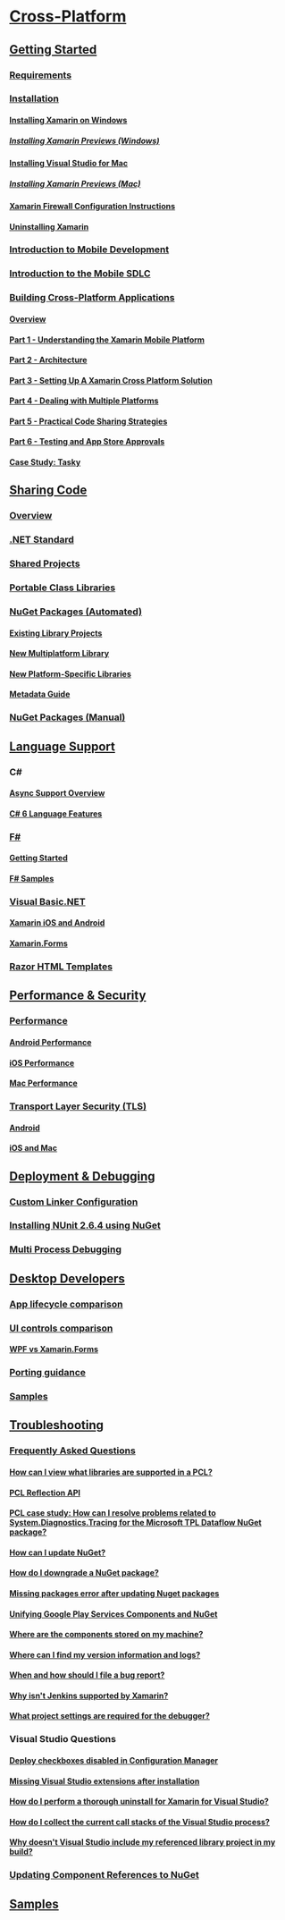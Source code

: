 # [Cross-Platform](index.yml)
## [Getting Started](get-started/index.md)
### [Requirements](get-started/requirements.md)
### [Installation](get-started/installation/index.md)
#### [Installing Xamarin on Windows](get-started/installation/windows.md)
##### [Installing Xamarin Previews (Windows)](get-started/installation/windows-preview.md)
#### [Installing Visual Studio for Mac](/visualstudio/mac/installation/)
##### [Installing Xamarin Previews (Mac)](/visualstudio/mac/update/)
#### [Xamarin Firewall Configuration Instructions](get-started/installation/firewall.md)
#### [Uninstalling Xamarin](get-started/installation/uninstalling-xamarin.md)
### [Introduction to Mobile Development](get-started/introduction-to-mobile-development.md)
### [Introduction to the Mobile SDLC](get-started/introduction-to-mobile-sdlc.md)

### [Building Cross-Platform Applications](app-fundamentals/building-cross-platform-applications/index.md)
#### [Overview](app-fundamentals/building-cross-platform-applications/overview.md)
#### [Part 1 - Understanding the Xamarin Mobile Platform](app-fundamentals/building-cross-platform-applications/understanding-the-xamarin-mobile-platform.md)
#### [Part 2 - Architecture](app-fundamentals/building-cross-platform-applications/architecture.md)
#### [Part 3 - Setting Up A Xamarin Cross Platform Solution](app-fundamentals/building-cross-platform-applications/setting-up-a-xamarin-cross-platform-solution.md)
#### [Part 4 - Dealing with Multiple Platforms](app-fundamentals/building-cross-platform-applications/platform-divergence-abstraction-divergent-implementation.md)
#### [Part 5 - Practical Code Sharing Strategies](app-fundamentals/building-cross-platform-applications/practical-code-sharing-strategies.md)
#### [Part 6 - Testing and App Store Approvals](app-fundamentals/building-cross-platform-applications/testing-and-app-store-approvals.md)
#### [Case Study: Tasky](app-fundamentals/building-cross-platform-applications/case-study-tasky.md)

## [Sharing Code](app-fundamentals/index.md)
### [Overview](app-fundamentals/code-sharing.md)
### [.NET Standard](app-fundamentals/net-standard.md)
### [Shared Projects](app-fundamentals/shared-projects.md)
### [Portable Class Libraries](app-fundamentals/pcl.md)
### [NuGet Packages (Automated)](app-fundamentals/nuget-multiplatform-libraries/index.md)
#### [Existing Library Projects](app-fundamentals/nuget-multiplatform-libraries/existing-library.md)
#### [New Multiplatform Library](app-fundamentals/nuget-multiplatform-libraries/single-codebase.md)
#### [New Platform-Specific Libraries](app-fundamentals/nuget-multiplatform-libraries/platform-specific.md)
#### [Metadata Guide](app-fundamentals/nuget-multiplatform-libraries/metadata.md)
### [NuGet Packages (Manual)](app-fundamentals/nuget-manual.md)

## [Language Support](platform/index.md)

### C#
#### [Async Support Overview](platform/async.md)
#### [C# 6 Language Features](platform/csharp-six.md)
### [F#](platform/fsharp/index.md)
#### [Getting Started](platform/fsharp/overview.md)
#### [F# Samples](platform/fsharp/samples.md)
### [Visual Basic.NET](platform/visual-basic/index.md)
#### [Xamarin iOS and Android](platform/visual-basic/native-apps.md)
#### [Xamarin.Forms](platform/visual-basic/xamarin-forms.md)
### [Razor HTML Templates](platform/razor-html-templates/index.md)

## [Performance & Security](deploy-test/performance.md)
### [Performance](deploy-test/memory-perf-best-practices.md)
#### [Android Performance](~/android/deploy-test/performance.md?context=xamarin/cross-platform)
#### [iOS Performance](~/ios/deploy-test/performance.md?context=xamarin/cross-platform)
#### [Mac Performance](~/mac/deploy-test/performance.md?context=xamarin/cross-platform)
### [Transport Layer Security (TLS)](app-fundamentals/transport-layer-security.md)
#### [Android](~/android/app-fundamentals/http-stack.md?context=xamarin/cross-platform)
#### [iOS and Mac](~/cross-platform/macios/http-stack.md?context=xamarin/cross-platform)
## [Deployment & Debugging](deploy-test/index.md)
### [Custom Linker Configuration](deploy-test/linker.md)
### [Installing NUnit 2.6.4 using NuGet](deploy-test/installing-nunit-using-nuget.md)
### [Multi Process Debugging](deploy-test/multi-process-debugging.md)

## [Desktop Developers](desktop/index.md)
### [App lifecycle comparison](desktop/lifecycle.md)
### [UI controls comparison](desktop/controls/index.md)
#### [WPF vs Xamarin.Forms](desktop/controls/wpf.md)
### [Porting guidance](desktop/porting.md)
### [Samples](desktop/samples.md)

## [Troubleshooting](troubleshooting/index.md)
### [Frequently Asked Questions](troubleshooting/questions/index.md)
#### [How can I view what libraries are supported in a PCL?](troubleshooting/questions/pcl-support-libraries.md)
#### [PCL Reflection API](troubleshooting/questions/pcl-reflection.md)
#### [PCL case study: How can I resolve problems related to System.Diagnostics.Tracing for the Microsoft TPL Dataflow NuGet package?](troubleshooting/questions/pcl-case-study.md)
#### [How can I update NuGet?](troubleshooting/questions/nuget-update.md)
#### [How do I downgrade a NuGet package?](troubleshooting/questions/nuget-package-downgrade.md)
#### [Missing packages error after updating Nuget packages](troubleshooting/questions/nuget-packages-missing.md)
#### [Unifying Google Play Services Components and NuGet](troubleshooting/questions/gps-components-nuget.md)
#### [Where are the components stored on my machine?](troubleshooting/questions/component-storage.md)
#### [Where can I find my version information and logs?](troubleshooting/questions/version-logs.md)
#### [When and how should I file a bug report?](troubleshooting/questions/howto-file-bug.md)
#### [Why isn't Jenkins supported by Xamarin?](troubleshooting/questions/xamarin-jenkins.md)
#### [What project settings are required for the debugger?](troubleshooting/questions/debugger-settings.md)

### Visual Studio Questions
#### [Deploy checkboxes disabled in Configuration Manager](troubleshooting/questions/deploy-checkboxes.md)
#### [Missing Visual Studio extensions after installation](troubleshooting/questions/missing-vs-extensions.md)
#### [How do I perform a thorough uninstall for Xamarin for Visual Studio?](troubleshooting/questions/uninstall-xamarin-vs.md)
#### [How do I collect the current call stacks of the Visual Studio process?](troubleshooting/questions/vs-callstack.md)
#### [Why doesn't Visual Studio include my referenced library project in my build?](troubleshooting/questions/vs-config-manager.md)

### [Updating Component References to NuGet](troubleshooting/component-nuget.md)
## [Samples](samples/index.yml)
